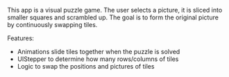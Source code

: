 This app is a visual puzzle game. The user selects a picture, it is sliced into smaller squares and scrambled up. The goal is to form the original picture by continuously swapping tiles.

Features:
- Animations slide tiles together when the puzzle is solved
- UIStepper to determine how many rows/columns of tiles
- Logic to swap the positions and pictures of tiles